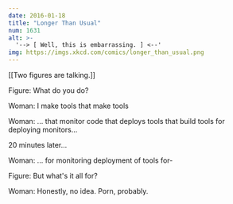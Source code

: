 ```yaml
---
date: 2016-01-18
title: "Longer Than Usual"
num: 1631
alt: >-
  '--> [ Well, this is embarrassing. ] <--'
img: https://imgs.xkcd.com/comics/longer_than_usual.png
---
```

[[Two figures are talking.]]

Figure: What do you do? 

Woman: I make tools that make tools

Woman: ... that monitor code that deploys tools that build tools for deploying monitors...

20 minutes later...

Woman: ... for monitoring deployment of tools for-

Figure: But what's it all for? 

Woman: Honestly, no idea. Porn, probably.

